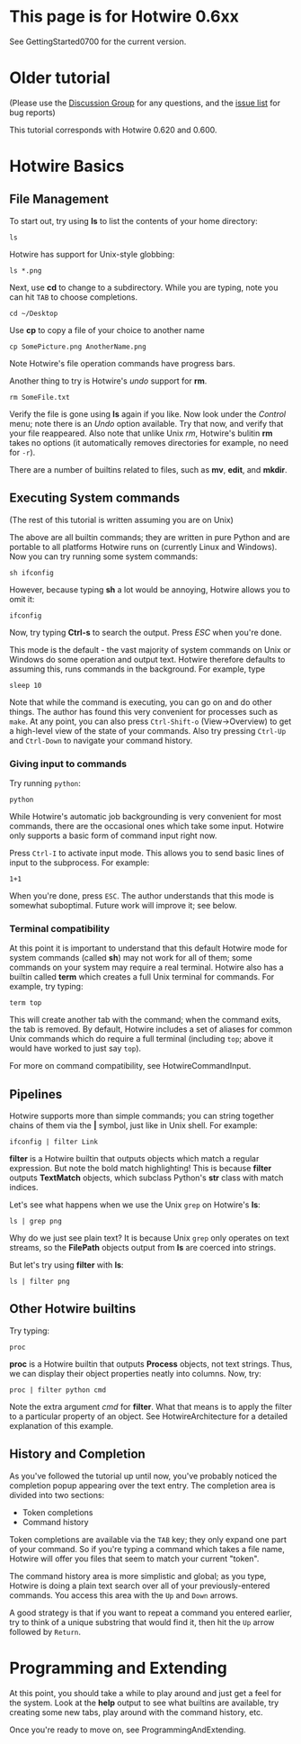 # This page is for Hotwire 0.6xx #

See GettingStarted0700 for the current version.

# Older tutorial #

(Please use the [Discussion Group](http://groups.google.com/group/hotwire-shell) for any questions, and the [issue list](http://code.google.com/p/hotwire-shell/issues/list) for bug reports)

This tutorial corresponds with Hotwire 0.620 and 0.600.

# Hotwire Basics #

## File Management ##

To start out, try using **ls** to list the contents of your home directory:

```
ls
```

Hotwire has support for Unix-style globbing:

```
ls *.png
```

Next, use **cd** to change to a subdirectory.  While you are typing, note you can hit `TAB`
to choose completions.

```
cd ~/Desktop
```

Use **cp** to copy a file of your choice to another name

```
cp SomePicture.png AnotherName.png
```

Note Hotwire's file operation commands have progress bars.

Another thing to try is Hotwire's _undo_ support for **rm**.

```
rm SomeFile.txt
```

Verify the file is gone using **ls** again if you like.  Now look under the _Control_ menu; note there is an _Undo_ option available.  Try that now, and verify that your file reappeared.  Also note that unlike Unix _rm_, Hotwire's bulitin **rm** takes no options (it automatically removes
directories for example, no need for `-r`).

There are a number of builtins related to files, such as **mv**, **edit**, and **mkdir**.

## Executing System commands ##

(The rest of this tutorial is written assuming you are on Unix)

The above are all builtin commands; they are written in pure Python and are portable to all platforms Hotwire runs on (currently Linux and Windows).  Now you can try running some system commands:

```
sh ifconfig
```

However, because typing **sh** a lot would be annoying, Hotwire allows you to omit it:

```
ifconfig
```

Now, try typing **Ctrl-s** to search the output.  Press _ESC_ when you're done.

This mode is the default - the vast majority of system commands on Unix or Windows do some operation and output text.  Hotwire therefore defaults to assuming this, runs commands in the background.  For example, type

```
sleep 10
```

Note that while the command is executing, you can go on and do other things.  The author has found this very convenient for processes such as `make`.  At any point, you can also press `Ctrl-Shift-o` (View->Overview) to get a high-level view of the state of your commands.  Also try pressing `Ctrl-Up` and `Ctrl-Down` to navigate your command history.

### Giving input to commands ###

Try running `python`:

```
python
```

While Hotwire's automatic job backgrounding is very convenient for most commands, there are the occasional ones which take some input.  Hotwire only supports a basic form of command input right now.

Press `Ctrl-I` to activate input mode.  This allows you to send basic lines of input to the subprocess.  For example:

```
1+1
```

When you're done, press `ESC`.  The author understands that this mode is somewhat suboptimal.  Future work will improve it; see below.

### Terminal compatibility ###

At this point it is important to understand that this default Hotwire mode for system commands (called **sh**) may not work for all of them; some commands on your system may require a real terminal.  Hotwire also has a builtin called **term** which creates a full Unix terminal for commands.  For example, try typing:

```
term top
```

This will create another tab with the command; when the command exits, the tab is removed.  By default, Hotwire includes a set of aliases for common Unix commands which do require a full terminal (including `top`; above it would have worked to just say `top`).

For more on command compatibility, see HotwireCommandInput.

## Pipelines ##

Hotwire supports more than simple commands; you can string together chains of them via the **|** symbol,
just like in Unix shell.  For example:

```
ifconfig | filter Link
```

**filter** is a Hotwire builtin that outputs objects which match a regular expression.  But note the
bold match highlighting!  This is because **filter** outputs **TextMatch** objects, which subclass Python's **str** class with match indices.

Let's see what happens when we use the Unix `grep` on Hotwire's **ls**:

```
ls | grep png
```

Why do we just see plain text?  It is because Unix `grep` only operates on text streams, so the **FilePath** objects output from **ls** are coerced into strings.

But let's try using **filter** with **ls**:

```
ls | filter png
```

## Other Hotwire builtins ##

Try typing:

```
proc
```

**proc** is a Hotwire builtin that outputs **Process** objects, not text strings.  Thus, we can display
their object properties neatly into columns.  Now, try:

```
proc | filter python cmd
```

Note the extra argument _cmd_ for **filter**.  What that means is to apply the filter to a particular
property of an object.  See HotwireArchitecture for a detailed explanation of this example.

## History and Completion ##

As you've followed the tutorial up until now, you've probably noticed the completion popup appearing over the text entry.  The completion area is divided into two sections:

  * Token completions
  * Command history

Token completions are available via the `TAB` key; they only expand one part of your command.  So if you're typing a command which takes a file name, Hotwire will offer you files that seem to match your current "token".

The command history area is more simplistic and global; as you type, Hotwire is doing a plain text search over all of your previously-entered commands.  You access this area with the `Up` and `Down` arrows.

A good strategy is that if you want to repeat a command you entered earlier, try to think of a unique substring that would find it, then hit the `Up` arrow followed by `Return`.

# Programming and Extending #

At this point, you should take a while to play around and just get a feel for the system.  Look at the **help** output to see what builtins are available, try creating some new tabs, play around with the command history, etc.

Once you're ready to move on, see ProgrammingAndExtending.